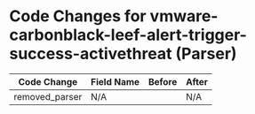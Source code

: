 # Code Changes for vmware-carbonblack-leef-alert-trigger-success-activethreat (Parser)

| Code Change | Field Name | Before | After |
|-------------|------------|--------|-------|
| removed_parser | N/A |  | N/A |